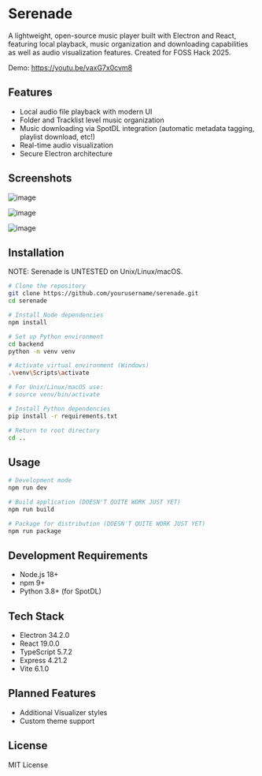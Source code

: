# Serenade

A lightweight, open-source music player built with Electron and React, featuring local playback, music organization and downloading capabilities as well as audio visualization features. Created for FOSS Hack 2025.

Demo: https://youtu.be/vaxG7x0cvm8

## Features
- Local audio file playback with modern UI
- Folder and Tracklist level music organization
- Music downloading via SpotDL integration (automatic metadata tagging, playlist download, etc!)
- Real-time audio visualization
- Secure Electron architecture

## Screenshots

![image](https://github.com/user-attachments/assets/80c13acb-b817-4741-8f43-e30b435780cd)

![image](https://github.com/user-attachments/assets/60f668df-b86f-4e2d-95ba-1e5236180459)

![image](https://github.com/user-attachments/assets/93fb8e2f-59e4-4a5d-8bb0-889c7a21c237)

## Installation

NOTE: Serenade is UNTESTED on Unix/Linux/macOS.

```bash
# Clone the repository
git clone https://github.com/yourusername/serenade.git
cd serenade

# Install Node dependencies
npm install

# Set up Python environment
cd backend
python -m venv venv

# Activate virtual environment (Windows)
.\venv\Scripts\activate

# For Unix/Linux/macOS use:
# source venv/bin/activate

# Install Python dependencies
pip install -r requirements.txt

# Return to root directory
cd ..
```

## Usage

```bash
# Development mode
npm run dev

# Build application (DOESN'T QUITE WORK JUST YET)
npm run build

# Package for distribution (DOESN'T QUITE WORK JUST YET)
npm run package
```

## Development Requirements
- Node.js 18+
- npm 9+
- Python 3.8+ (for SpotDL)

## Tech Stack
- Electron 34.2.0
- React 19.0.0
- TypeScript 5.7.2
- Express 4.21.2
- Vite 6.1.0

## Planned Features
- Additional Visualizer styles
- Custom theme support

## License
MIT License
